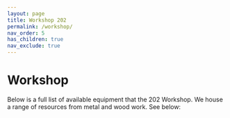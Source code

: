 ```yaml
---
layout: page
title: Workshop 202
permalink: /workshop/
nav_order: 5
has_children: true
nav_exclude: true
---
```


# Workshop

Below is a full list of available equipment that the 202 Workshop. We house a range of resources from metal and wood work. See below:

